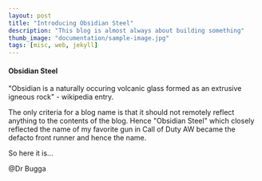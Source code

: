 ```yaml
---
layout: post
title: "Introducing Obsidian Steel"
description: "This blog is almost always about building something"
thumb_image: "documentation/sample-image.jpg"
tags: [misc, web, jekyll]
---
```


#### Obsidian Steel

"Obsidian is a naturally occuring volcanic glass formed as an extrusive igneous rock" - wikipedia entry.

The only criteria for a blog name is that it should not remotely reflect anything to the contents of the blog. Hence "Obsidian Steel" which closely reflected the name of my favorite gun in Call of Duty AW became the defacto front runner and hence the name.

So here it is...

@Dr Bugga